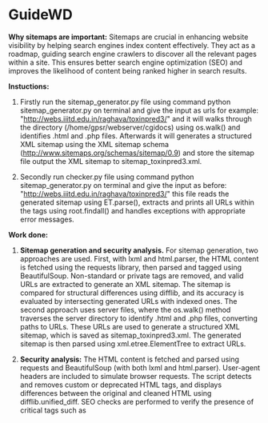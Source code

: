 # **GuideWD**
**Why sitemaps are important:**
Sitemaps are crucial in enhancing website visibility by helping search engines index content effectively. They act as a roadmap, guiding search engine crawlers to discover all the relevant pages within a site. This ensures better search engine optimization (SEO) and improves the likelihood of content being ranked higher in search results.

****Instuctions:****
1) Firstly run the sitemap_generator.py file using command python sitemap_generator.py on terminal and give the input as urls for example: "http://webs.iiitd.edu.in/raghava/toxinpred3/" and it will walks through the directory (/home/gpsr/webserver/cgidocs) using os.walk() and identifies .html and .php files. Afterwards it will generates a structured XML sitemap using the XML sitemap schema (http://www.sitemaps.org/schemas/sitemap/0.9) and store the sitemap file output the XML sitemap to sitemap_toxinpred3.xml.

2) Secondly run checker.py file using command python sitemap_generator.py on terminal and give the input as before: "http://webs.iiitd.edu.in/raghava/toxinpred3/" this file reads the generated sitemap using ET.parse(), extracts and prints all URLs within the <loc> tags using root.findall() and handles exceptions with appropriate error messages.

****Work done:****
1) **Sitemap generation and security analysis.** For sitemap generation, two approaches are used. First, with lxml and html.parser, the HTML content is fetched using the requests library, then parsed and tagged using BeautifulSoup. Non-standard or private tags are removed, and valid URLs are extracted to generate an XML sitemap. The sitemap is compared for structural differences using difflib, and its accuracy is evaluated by intersecting generated URLs with indexed ones. The second approach uses server files, where the os.walk() method traverses the server directory to identify .html and .php files, converting paths to URLs. These URLs are used to generate a structured XML sitemap, which is saved as sitemap_toxinpred3.xml. The generated sitemap is then parsed using xml.etree.ElementTree to extract URLs.

2)  **Security analysis:** The HTML content is fetched and parsed using requests and BeautifulSoup (with both lxml and html.parser). User-agent headers are included to simulate browser requests. The script detects and removes custom or deprecated HTML tags, and displays differences between the original and cleaned HTML using difflib.unified_diff. SEO checks are performed to verify the presence of critical tags such as <title>, meta descriptions, h1 tags, alt attributes, and mobile responsiveness. Additionally, the script scans for security threats by detecting malicious patterns (e.g., eval(), document.write()), flags deprecated HTML tags, and checks for outdated libraries like jQuery and Bootstrap.
